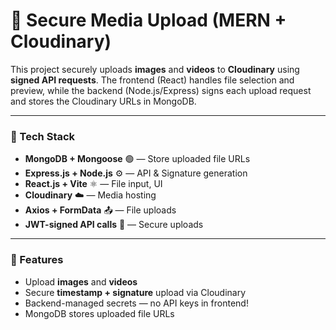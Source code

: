 # 🔐 Secure Media Upload (MERN + Cloudinary)

This project securely uploads **images** and **videos** to **Cloudinary** using **signed API requests**. The frontend (React) handles file selection and preview, while the backend (Node.js/Express) signs each upload request and stores the Cloudinary URLs in MongoDB.

---

### 🚀 Tech Stack

- **MongoDB + Mongoose** 🟢 — Store uploaded file URLs  
- **Express.js + Node.js** ⚙️ — API & Signature generation  
- **React.js + Vite** ⚛️ — File input, UI  
- **Cloudinary** ☁️ — Media hosting  
- **Axios + FormData** 📤 — File uploads  
- **JWT-signed API calls** 🔐 — Secure uploads  

---

### 📸 Features

- Upload **images** and **videos**
- Secure **timestamp + signature** upload via Cloudinary
- Backend-managed secrets — no API keys in frontend!
- MongoDB stores uploaded file URLs
